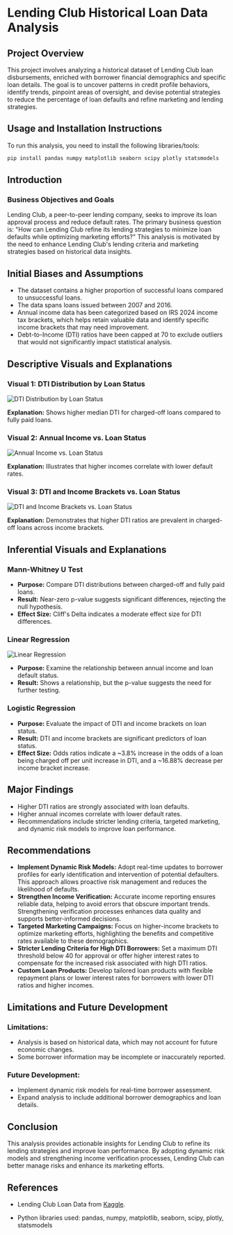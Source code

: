 # Lending Club Historical Loan Data Analysis

## Project Overview
This project involves analyzing a historical dataset of Lending Club loan disbursements, enriched with borrower financial demographics and specific loan details. The goal is to uncover patterns in credit profile behaviors, identify trends, pinpoint areas of oversight, and devise potential strategies to reduce the percentage of loan defaults and refine marketing and lending strategies.

## Usage and Installation Instructions
To run this analysis, you need to install the following libraries/tools:
```bash
pip install pandas numpy matplotlib seaborn scipy plotly statsmodels
```

## Introduction
### Business Objectives and Goals
Lending Club, a peer-to-peer lending company, seeks to improve its loan approval process and reduce default rates. The primary business question is: "How can Lending Club refine its lending strategies to minimize loan defaults while optimizing marketing efforts?" This analysis is motivated by the need to enhance Lending Club's lending criteria and marketing strategies based on historical data insights.

## Initial Biases and Assumptions
- The dataset contains a higher proportion of successful loans compared to unsuccessful loans.
- The data spans loans issued between 2007 and 2016.
- Annual income data has been categorized based on IRS 2024 income tax brackets, which helps retain valuable data and identify specific income brackets that may need improvement.
- Debt-to-Income (DTI) ratios have been capped at 70 to exclude outliers that would not significantly impact statistical analysis.



## Descriptive Visuals and Explanations
### Visual 1: DTI Distribution by Loan Status
![DTI Distribution by Loan Status](output_files/dti1.png)

**Explanation:** Shows higher median DTI for charged-off loans compared to fully paid loans.

### Visual 2: Annual Income vs. Loan Status
![Annual Income vs. Loan Status](output_files/ann_inc1.png)

**Explanation:** Illustrates that higher incomes correlate with lower default rates.

### Visual 3: DTI and Income Brackets vs. Loan Status
![DTI and Income Brackets vs. Loan Status](output_files/dti_ann_inc.png)

**Explanation:** Demonstrates that higher DTI ratios are prevalent in charged-off loans across income brackets.

## Inferential Visuals and Explanations
### Mann-Whitney U Test
- **Purpose:** Compare DTI distributions between charged-off and fully paid loans.
- **Result:** Near-zero p-value suggests significant differences, rejecting the null hypothesis.
- **Effect Size:** Cliff's Delta indicates a moderate effect size for DTI differences.

### Linear Regression
![Linear Regression](output_files/ann_inc2.png)

- **Purpose:** Examine the relationship between annual income and loan default status.
- **Result:** Shows a relationship, but the p-value suggests the need for further testing.

### Logistic Regression
- **Purpose:** Evaluate the impact of DTI and income brackets on loan status.
- **Result:** DTI and income brackets are significant predictors of loan status.
- **Effect Size:** Odds ratios indicate a ~3.8% increase in the odds of a loan being charged off per unit increase in DTI, and a ~16.88% decrease per income bracket increase.

## Major Findings
- Higher DTI ratios are strongly associated with loan defaults.
- Higher annual incomes correlate with lower default rates.
- Recommendations include stricter lending criteria, targeted marketing, and dynamic risk models to improve loan performance.

## Recommendations
- **Implement Dynamic Risk Models:** Adopt real-time updates to borrower profiles for early identification and intervention of potential defaulters. This approach allows proactive risk management and reduces the likelihood of defaults.
- **Strengthen Income Verification:** Accurate income reporting ensures reliable data, helping to avoid errors that obscure important trends. Strengthening verification processes enhances data quality and supports better-informed decisions.
- **Targeted Marketing Campaigns:** Focus on higher-income brackets to optimize marketing efforts, highlighting the benefits and competitive rates available to these demographics.
- **Stricter Lending Criteria for High DTI Borrowers:** Set a maximum DTI threshold below 40 for approval or offer higher interest rates to compensate for the increased risk associated with high DTI ratios.
- **Custom Loan Products:** Develop tailored loan products with flexible repayment plans or lower interest rates for borrowers with lower DTI ratios and higher incomes.


## Limitations and Future Development
### Limitations:
- Analysis is based on historical data, which may not account for future economic changes.
- Some borrower information may be incomplete or inaccurately reported.

### Future Development:
- Implement dynamic risk models for real-time borrower assessment.
- Expand analysis to include additional borrower demographics and loan details.

## Conclusion
This analysis provides actionable insights for Lending Club to refine its lending strategies and improve loan performance. By adopting dynamic risk models and strengthening income verification processes, Lending Club can better manage risks and enhance its marketing efforts.

## References
- Lending Club Loan Data from [Kaggle](https://www.kaggle.com/datasets/sahilnbajaj/lending-club-loan-data).

- Python libraries used: pandas, numpy, matplotlib, seaborn, scipy, plotly, statsmodels
